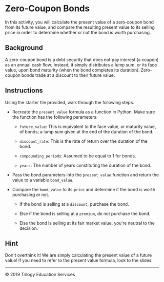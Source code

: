 # Zero-Coupon Bonds

In this activity, you will calculate the present value of a zero-coupon bond from its future value, and compare the resulting present value to its selling price in order to determine whether or not the bond is worth purchasing.

## Background

A zero-coupon bond is a debt security that does not pay interest (a coupon) as an annual cash flow; instead, it simply distributes a lump sum, or its face value, upon bond maturity (when the bond completes its duration). Zero-coupon bonds trade at a discount to their future value.

## Instructions

Using the starter file provided, walk through the following steps.

* Recreate the `present_value` formula as a function in Python. Make sure the function has the following parameters:

	* `future_value`: This is equivalent to the face value, or maturity value, of bonds; a lump sum given at the end of the duration of the bond.

	* `discount_rate`: This is the rate of return over the duration of the bond. 

	* `compounding_periods`: Assumed to be equal to 1 for bonds.

	* `years`: The number of years constituting the duration of the bond.

* Pass the bond parameters into the `present_value` function and return the value to a variable `bond_value`.

* Compare the `bond_value` to its `price` and determine if the bond is worth purchasing or not.

	* If the bond is selling at a `discount`, purchase the bond.

	* Else if the bond is selling at a `premium`, do not purchase the bond.
	
	* Else the bond is selling at its fair market value, you're neutral to the decision.

## Hint

Don't overthink it! We are simply calculating the present value of a future value! If you need to refer to the present value formula, look to the slides.

---
© 2019 Trilogy Education Services